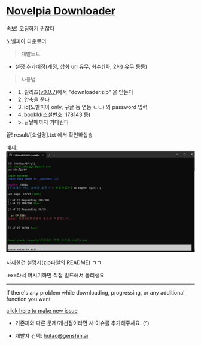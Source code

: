 # [Novelpia Downloader](https://github.com/taeseong14/N-down)

속보) 코딩하기 귀찮다

노벨피아 다운로더


> 개발노트

 - 설정 추가예정(계정, 삽화 url 유무, 화수(1화, 2화) 유무 등등)



> 사용법

 * 1. 릴리즈([v0.0.7](https://github.com/taeseong14/N-down/releases/tag/v0.0.7))에서 "downloader.zip" 을 받는다
 * 2. 압축을 푼다
 * 3. id(노벨피아 only, 구글 등 연동 ㄴㄴ) 와 password 입력
 * 4. bookId(소설번호: 178143 등)
 * 5. 끝날때까지 기다린다

끝!
result/[소설명].txt 에서 확인하십숑

예제:
![예제](Example.png)

자세한건 설명서(zip파일의 README) ㄱㄱ


.exe라서 머시기하면 직접 빌드해서 돌리생요


---


If there's any problem while downloading, progressing, or any additional function you want

[click here to make new issue](https://github.com/taeseong14/N-down/issues/new)

+ 기존꺼와 다른 문제/개선점이라면 새 이슈를 추가해주세요. (^)





 + 개발자 컨택: hutao@genshin.ai
